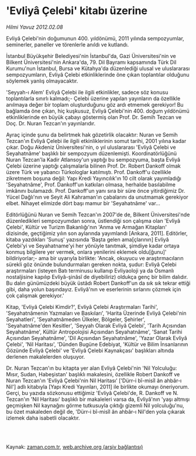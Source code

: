 # 'Evliyâ Çelebi'  kitabı üzerine

*Hilmi Yavuz 2012.02.08*

<td class="columnist-detail">
<p>Evliyâ Çelebi'nin doğumunun 400. yıldönümü, 2011 yılında sempozyumlar, seminerler, paneller ve törenlerle anıldı ve kutlandı.</p>
<p>
<div id="haberMetinDiv">
<p>İstanbul Büyükşehir Belediyesi'nin İstanbul'da, Gazi Üniversitesi'nin ve Bilkent Üniversitesi'nin Ankara'da, 79. Dil Bayramı kapsamında Türk Dil Kurumu'nun İstanbul, Bursa ve Kütahya'da düzenlediği ulusal ve uluslararası sempozyumların, Evliyâ Çelebi etkinliklerinde öne çıkan toplantılar olduğunu söylemek yanlış olmayacaktır.
<p> 'Seyyah-ı Alem' Evliyâ Çelebi ile ilgili etkinlikler, sadece söz konusu toplantılarla sınırlı kalmadı;- Çelebi üzerine yapılan yayınların da özellikle anılmaya değer bir toplam oluşturduğunu göz ardı etmemek gerekiyor! Bu bağlamda öne çıkan, hiç kuşkusuz, Evliyâ Çelebi'nin 400. doğum yıldönümü etkinliklerinde en büyük çabayı göstermiş olan Prof. Dr. Semih Tezcan ve Doç. Dr. Nuran Tezcan'ın yayınlarıdır.
<p> Ayraç içinde şunu da belirtmek hak gözetirlik olacaktır: Nuran ve Semih Tezcan'ın Evliyâ Çelebi ile ilgili etkinliklerinin somut tarihi, 2001 yılına kadar çıkar. Doğu Akdeniz Üniversitesi'nin, o yıl uluslararası 'Evliyâ Çelebi ve Seyahatnâme' başlıklı bir sempozyum düzenlemişti. Koordinatörlüğünü Nuran Tezcan'la Kadir Atlansoy'un yaptığı bu sempozyuma, başta Evliyâ Çelebi üzerine yaptığı çalışmalarla bilinen Prof. Dr. Robert Dankoff olmak üzere Türk ve yabancı Türkologlar katılmıştı. Prof. Dankoff'u özellikle zikretmem boşuna değil: Yapı Kredi Yayıncılık'ın 10 cilt olarak yayımladığı 'Seyahatnâme', Prof. Dankoff'un katkıları olmasa, herhalde basılabilme imkânını bulamazdı. Prof. Dankoff'un yanı sıra bir süre önce yitirdiğimiz Dr. Yücel Dağlı'nın ve Seyit Ali Kahraman'ın çabalarını da unutmamak gerekiyor elbet. Nihayet elimizde dört başı mamur bir 'Seyahatnâme' var...
<p> Editörlüğünü Nuran ve Semih Tezcan'ın 2007'de de, Bilkent Üniversitesi'nde düzenledikleri sempozyumdan sonra, üstlendiği son çalışma olan 'Evliyâ Çelebi', Kültür ve Turizm Bakanlığı'nın 'Anma ve Armağan Kitapları' dizisinde, geçtiğimiz yılın son aylarında yayımlandı [Ankara, 2011]. Editörler, kitaba yazdıkları 'Sunuş' yazısında 'Başta gelen ama[çlarının] Evliyâ Çelebi'yi ve Seyahatname'yi her yönüyle tanıtmak, şimdiye kadar ortaya konmuş bilgilere yer vermek, onlara yenilerini eklemek oldu[ğunu]' bildiriyorlar;- ama bir uyarıyla birlikte: 'Ancak, okuyucu ve araştırmacıların sürekli göz önünde bulundurmaları gereken nokta, şudur: Evliyâ Çelebi araştırmaları (isteyen Batı terminusu kullanıp Evliyaoloji ya da Osmanlı nostaljisine kapılıp Evliyâ-şinâsî de diyebiliriz) oldukça genç bir bilim dalıdır. Bu dalın günümüzdeki büyük üstâdı Robert Dankoff'un da sık sık tekrar ettiği gibi, daha yolun başındayız. Evliyâ'nın ve eserlerinin sırlarını çözmek için çok çalışmak gerekiyor.'
<p> Kitap, 'Evliyâ Çelebi Kimdir?', Evliyâ Çelebi Araştırmaları Tarihi', 'Seyahatnâmenin Yazmaları ve Baskıları', 'Harita Üzerinde Evliyâ Çelebi'nin Seyahatleri', 'Seyahatnâmeden Ülkeler, Bölgeler, Şehirler', 'Seyahatnâme'den Kesitler', 'Seyyah Olarak Evliyâ Çelebi', 'Tarih Açısından Seyahatnâme', Kültür Antropolojisi Açısından Seyahatnâme', 'Sanat Tarihi Açısından Seyahatnâme', 'Dil Açısından Seyahatnâme', 'Yazar Olarak Evliyâ Çelebi', 'Nil Haritası', 'Dünden Bugüne Edebiyat, 'Kültür ve Bilim İnsanlarının Gözünde Evliyâ Çelebi' ve 'Evliyâ Çelebi Kaynakçası' başlıkları altında derlenen makalelerden oluşuyor.
<p> Dr. Nuran Tezcan'ın bu kitapta yer alan Evliyâ Çelebi'nin 'Nil Yolculuğu: Mısır, Sudan, Habeşistan' başlıklı makalesini, özellikle Robert Dankoff ve Nuran Tezcan'ın 'Evliyâ Çelebi'nin Nil Haritası' ['Dürr-i bî-misîl ân ahbâr-ı Nil'] adlı kitabıyla [Yapı Kredi Yayınları, 2011] ile birlikte okumayı öneriyorum. Gerçi, bu yazıda sözkonusu ettiğimiz 'Evliyâ Çelebi'de, R. Dankoff ve N. Tezcan'ın 'Nil Haritası' başlıklı bir makaleleri varsa da, Evliyâ'nın 'yaşı altmışı geçmişken Nil kaynağını görme tutkusuyla çıktığı gizemli Nil yolculuğu'nu, bu özet makaleden değil de, 'Dürr-i bî-misîl ân ahbâr-ı Nil'den yola çıkarak izlemek daha isabetli olacaktır.</p></p></p></p></p></p></div>
</p>


<p><br>
		 </br></p></td>

Kaynak: [zaman.com.tr](http://zaman.com.tr/yazar.do?yazino=1241875), [web.archive.org (arşiv bağlantısı)](http://web.archive.org/web/20120209014056/http://zaman.com.tr:80/yazar.do?yazino=1241875)
